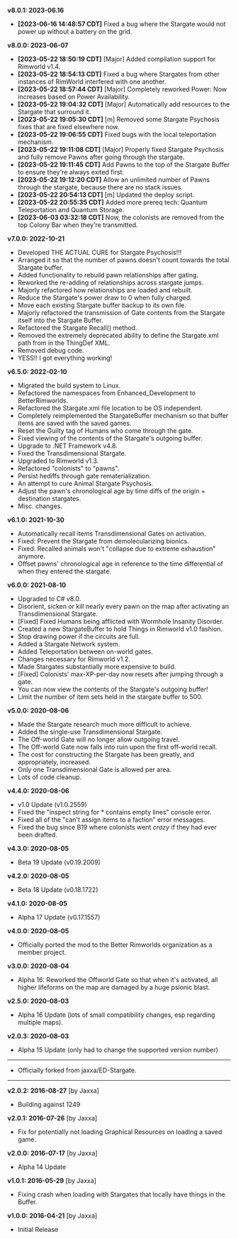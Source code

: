 **v8.0.1: 2023-06.16**

* **[2023-06-16 14:48:57 CDT]** Fixed a bug where the Stargate would not power up without a battery on the grid.

**v8.0.0: 2023-06-07**
* **[2023-05-22 18:50:19 CDT]** [Major] Added compilation support for Rimworld v1.4.
* **[2023-05-22 18:54:13 CDT]** Fixed a bug where Stargates from other instances of RimWorld interfered with one another.
* **[2023-05-22 18:57:44 CDT]** [Major] Completely reworked Power: Now increases based on Power Availability.
* **[2023-05-22 19:04:32 CDT]** [Major] Automatically add resources to the Stargate that surround it.
* **[2023-05-22 19:05:30 CDT]** [m] Removed some Stargate Psychosis fixes that are fixed elsewhere now.
* **[2023-05-22 19:06:55 CDT]** Fixed bugs with the local teleportation mechanism.
* **[2023-05-22 19:11:08 CDT]** [Major] Properly fixed Stargate Psychosis and fully remove Pawns after going through the stargate.
* **[2023-05-22 19:11:45 CDT]** Add Pawns to the top of the Stargate Buffer to ensure they're always exited first.
* **[2023-05-22 19:12:20 CDT]** Allow an unlimited number of Pawns through the stargate, because there are no stack issues.
* **[2023-05-22 20:54:13 CDT]** [m] Updated the deploy script.
* **[2023-05-22 20:55:35 CDT]** Added more prereq tech: Quantum Teleportation and Quantum Storage.
* **[2023-06-03 03:32:18 CDT]** Now, the colonists are removed from the top Colony Bar when they're transmitted.

**v7.0.0: 2022-10-21**
* Developed THE ACTUAL CURE for Stargate Psychosis!!!
* Arranged it so that the number of pawns doesn't count towards the total Stargate buffer.
* Added functionality to rebuild pawn relationships after gating.
* Reworked the re-adding of relationships across stargate jumps.
* Majorly refactored how relationships are loaded and rebuilt.
* Reduce the Stargate's power draw to 0 when fully charged.
* Move each existing Stargate buffer backup to its own file.
* Majorly refactored the transmission of Gate contents from the Stargate itself into the Stargate Buffer.
* Refactored the Stargate Recall() method.
* Removed the extremely deprecated ability to define the Stargate.xml path from in the ThingDef XML.
* Removed debug code.
* YESS!! I got everything working!

**v6.5.0: 2022-02-10**
* Migrated the build system to Linux.
* Refactored the namespaces from Enhanced_Development to BetterRimworlds.
* Refactored the Stargate.xml file location to be OS independent.
* Completely reimplemented the StargateBuffer mechanism so that buffer items are saved with the saved games.
* Reset the Guilty tag of Humans who come through the gate.
* Fixed viewing of the contents of the Stargate's outgoing buffer.
* Upgrade to .NET Framework v4.8.
* Fixed the Transdimensional Stargate.
* Upgraded to Rimworld v1.3.
* Refactored "colonists" to "pawns".
* Persist hediffs through gate rematerialization.
* An attempt to cure Animal Stargate Psychosis.
* Adjust the pawn's chronological age by time diffs of the origin + destination stargates.
* Misc. changes.

**v6.1.0: 2021-10-30**
* Automatically recall items Transdimensional Gates on activation.
* Fixed: Prevent the Stargate from demolecularizing bionics.
* Fixed: Recalled animals won't "collapse due to extreme exhaustion" anymore.
* Offset pawns' chronological age in reference to the time differential of when they entered the stargate.

**v6.0.0: 2021-08-10**
* Upgraded to C# v8.0.
* Disorient, sicken or kill nearly every pawn on the map after activating an Transdimensional Stargate.
* [Fixed] Fixed Humans being afflicted with Wormhole Insanity Disorder.
* Created a new StargateBuffer to hold Things in Rimworld v1.0 fashion.
* Stop drawing power if the circuits are full.
* Added a Stargate Network system.
* Added Teleportation between on-world gates.
* Changes necessary for Rimworld v1.2.
* Made Stargates substantially more expensive to build.
* [Fixed] Colonists' max-XP-per-day now resets after jumping through a gate.
* You can now view the contents of the Stargate's outgoing buffer!
* Limit the number of item sets held in the stargate buffer to 500.

**v5.0.0: 2020-08-06**
* Made the Stargate research much more difficult to achieve.
* Added the single-use Transdimensional Stargate.
* The Off-world Gate will no longer allow outgoing travel.
* The Off-world Gate now falls into ruin upon the first off-world recall.
* The cost for constructing the Stargate has been greatly, and appropriately, increased.
* Only one Transdimensional Gate is allowed per area.
* Lots of code cleanup.

**v4.4.0: 2020-08-06**
* v1.0 Update (v1.0.2559)
* Fixed the "inspect string for * contains empty lines" console error.
* Fixed all of the "can't assign items to a faction" error messages.
* Fixed the bug since B19 where colonists went *crazy* if they had ever been drafted.

**v4.3.0: 2020-08-05**
* Beta 19 Update (v0.19.2009)

**v4.2.0: 2020-08-05**
* Beta 18 Update (v0.18.1722)

**v4.1.0: 2020-08-05**
* Alpha 17 Update (v0.17.1557)

**v4.0.0: 2020-08-05**
* Officially ported the mod to the Better Rimworlds organization as a member project.

**v3.0.0: 2020-08-04**
* Alpha 16: Reworked the Offworld Gate so that when it's activated, all higher
  lifeforms on the map are damaged by a huge psionic blast.

**v2.5.0: 2020-08-03**
* Alpha 16 Update (lots of small compatibility changes, esp regarding multiple maps).

**v2.0.3: 2020-08-03**
* Alpha 15 Update (only had to change the supported version number)

--------------------------------------------------------------------------------------
* Officially forked from jaxxa/ED-Stargate.
--------------------------------------------------------------------------------------

**v2.0.2: 2016-08-27** [by Jaxxa]
* Building against 1249

**v2.0.1: 2016-07-26** [by Jaxxa]
* Fix for potentially not loading Graphical Resources on loading a saved game.

**v2.0.0: 2016-07-17** [by Jaxxa]
* Alpha 14 Update

**v1.0.1: 2016-05-29** [by Jaxxa]
* Fixing crash when loading with Stargates that locally have things in the Buffer.

**v1.0.0: 2016-04-21** [by Jaxxa]
* Initial Release
